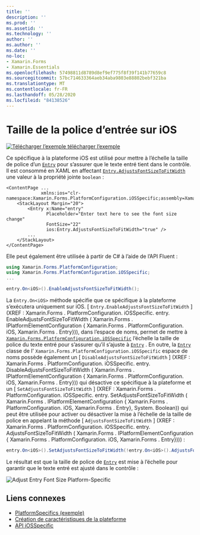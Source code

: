 ```yaml
---
title: ''
description: ''
ms.prod: ''
ms.assetid: ''
ms.technology: ''
author: ''
ms.author: ''
ms.date: ''
no-loc:
- Xamarin.Forms
- Xamarin.Essentials
ms.openlocfilehash: 57498811d8789d8ef9ef775f8f39f141b77659c8
ms.sourcegitcommit: 57bc714633364aeb34aba9803e88802bebf321ba
ms.translationtype: MT
ms.contentlocale: fr-FR
ms.lasthandoff: 05/28/2020
ms.locfileid: "84138526"
---
```

# <a name="entry-font-size-on-ios"></a>Taille de la police d’entrée sur iOS

[![Télécharger ](~/media/shared/download.png) l’exemple télécharger l’exemple](https://docs.microsoft.com/samples/xamarin/xamarin-forms-samples/userinterface-platformspecifics)

Ce spécifique à la plateforme iOS est utilisé pour mettre à l’échelle la taille de police d’un [`Entry`](xref:Xamarin.Forms.Entry) pour s’assurer que le texte entré tient dans le contrôle. Il est consommé en XAML en affectant [`Entry.AdjustsFontSizeToFitWidth`](xref:Xamarin.Forms.PlatformConfiguration.iOSSpecific.Entry.AdjustsFontSizeToFitWidthProperty) une valeur à la propriété jointe `boolean` :

```xaml
<ContentPage ...
             xmlns:ios="clr-namespace:Xamarin.Forms.PlatformConfiguration.iOSSpecific;assembly=Xamarin.Forms.Core"
    <StackLayout Margin="20">
        <Entry x:Name="entry"
               Placeholder="Enter text here to see the font size change"
               FontSize="22"
               ios:Entry.AdjustsFontSizeToFitWidth="true" />
        ...
    </StackLayout>
</ContentPage>
```

Elle peut également être utilisée à partir de C# à l’aide de l’API Fluent :

```csharp
using Xamarin.Forms.PlatformConfiguration;
using Xamarin.Forms.PlatformConfiguration.iOSSpecific;
...

entry.On<iOS>().EnableAdjustsFontSizeToFitWidth();
```

La `Entry.On<iOS>` méthode spécifie que ce spécifique à la plateforme s’exécutera uniquement sur iOS. [ `Entry.EnableAdjustsFontSizeToFitWidth` ] (XREF : Xamarin.Forms . PlatformConfiguration. iOSSpecific. entry. EnableAdjustsFontSizeToFitWidth ( Xamarin.Forms . IPlatformElementConfiguration { Xamarin.Forms . PlatformConfiguration. iOS, Xamarin.Forms . Entry})), dans l’espace de noms, permet de mettre à [`Xamarin.Forms.PlatformConfiguration.iOSSpecific`](xref:Xamarin.Forms.PlatformConfiguration.iOSSpecific) l’échelle la taille de police du texte entré pour s’assurer qu’il s’ajuste à [`Entry`](xref:Xamarin.Forms.Entry) . En outre, la [`Entry`](xref:Xamarin.Forms.PlatformConfiguration.iOSSpecific.Entry) classe de l' `Xamarin.Forms.PlatformConfiguration.iOSSpecific` espace de noms possède également un [ `DisableAdjustsFontSizeToFitWidth` ] (XREF : Xamarin.Forms . PlatformConfiguration. iOSSpecific. entry. DisableAdjustsFontSizeToFitWidth ( Xamarin.Forms . IPlatformElementConfiguration { Xamarin.Forms . PlatformConfiguration. iOS, Xamarin.Forms . Entry})) qui désactive ce spécifique à la plateforme et un [ `SetAdjustsFontSizeToFitWidth` ] (XREF : Xamarin.Forms . PlatformConfiguration. iOSSpecific. entry. SetAdjustsFontSizeToFitWidth ( Xamarin.Forms . IPlatformElementConfiguration { Xamarin.Forms . PlatformConfiguration. iOS, Xamarin.Forms . Entry}, System. Boolean)) qui peut être utilisée pour activer ou désactiver la mise à l’échelle de la taille de police en appelant la méthode [ `AdjustsFontSizeToFitWidth` ] (XREF : Xamarin.Forms . PlatformConfiguration. iOSSpecific. entry. AdjustsFontSizeToFitWidth ( Xamarin.Forms . IPlatformElementConfiguration { Xamarin.Forms . PlatformConfiguration. iOS, Xamarin.Forms . Entry}))) :

```csharp
entry.On<iOS>().SetAdjustsFontSizeToFitWidth(!entry.On<iOS>().AdjustsFontSizeToFitWidth());
```

Le résultat est que la taille de police de [`Entry`](xref:Xamarin.Forms.Entry) est mise à l’échelle pour garantir que le texte entré est ajusté dans le contrôle :

![](entry-font-size-images/entry-font-size.png "Adjust Entry Font Size Platform-Specific")

## <a name="related-links"></a>Liens connexes

- [PlatformSpecifics (exemple)](https://docs.microsoft.com/samples/xamarin/xamarin-forms-samples/userinterface-platformspecifics)
- [Création de caractéristiques de la plateforme](~/xamarin-forms/platform/platform-specifics/index.md#creating-platform-specifics)
- [API iOSSpecific](xref:Xamarin.Forms.PlatformConfiguration.iOSSpecific)
